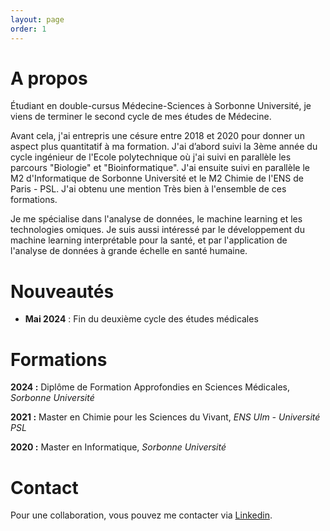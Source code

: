 ```yaml
---
layout: page
order: 1
---
```


# A propos

Étudiant en double-cursus Médecine-Sciences à Sorbonne Université, je viens de terminer le second cycle de mes études de Médecine.  
  
Avant cela, j'ai entrepris une césure entre 2018 et 2020 pour donner un aspect plus quantitatif à ma formation. J'ai d’abord suivi la 3ème année du cycle ingénieur de l'Ecole polytechnique où j'ai suivi en parallèle les parcours "Biologie" et "Bioinformatique". J'ai ensuite suivi en parallèle le M2 d'Informatique de Sorbonne Université et le M2 Chimie de l'ENS de Paris - PSL. J'ai obtenu une mention Très bien à l'ensemble de ces formations.  

Je me spécialise dans l'analyse de données, le machine learning et les technologies omiques. Je suis aussi intéressé par le développement du machine learning interprétable pour la santé, et par l'application de l'analyse de données à grande échelle en santé humaine.

# Nouveautés

* **Mai 2024** : Fin du deuxième cycle des études médicales

# Formations

**2024 :** Diplôme de Formation Approfondies en Sciences Médicales, *Sorbonne Université*

**2021 :** Master en Chimie pour les Sciences du Vivant, *ENS Ulm - Université PSL*

**2020 :** Master en Informatique, *Sorbonne Université*

# Contact

Pour une collaboration, vous pouvez me contacter via [Linkedin](https://www.linkedin.com/in/yanis-bendjelal/?locale=fr_FR).

